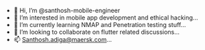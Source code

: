 - 👋 Hi, I’m @santhosh-mobile-engineer
- 👀 I’m interested in mobile app development and ethical hacking...
- 🌱 I’m currently learning NMAP and Penetration testing stuff...
- 💞️ I’m looking to collaborate on flutter related discussions...
- 📫 Santhosh.adiga@maersk.com...

<!---
santhosh-mobile-engineer/santhosh-mobile-engineer is a ✨ special ✨ repository because its `README.md` (this file) appears on your GitHub profile.
You can click the Preview link to take a look at your changes.
--->
